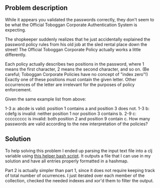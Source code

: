 ## Problem description

While it appears you validated the passwords correctly, they don't seem to be what the Official Toboggan Corporate Authentication System is expecting.

The shopkeeper suddenly realizes that he just accidentally explained the password policy rules from his old job at the sled rental place down the street! The Official Toboggan Corporate Policy actually works a little differently.

Each policy actually describes two positions in the password, where 1 means the first character, 2 means the second character, and so on. (Be careful; Toboggan Corporate Policies have no concept of "index zero"!) Exactly one of these positions must contain the given letter. Other occurrences of the letter are irrelevant for the purposes of policy enforcement.

Given the same example list from above:

1-3 a: abcde is valid: position 1 contains a and position 3 does not.
1-3 b: cdefg is invalid: neither position 1 nor position 3 contains b.
2-9 c: ccccccccc is invalid: both position 2 and position 9 contain c.
How many passwords are valid according to the new interpretation of the policies?

## Solution

To help solving this problem I ended up parsing the input text file into a clj variable using [this helper bash script](./helper/convert-to-clojure-hashmap.sh).
It outputs a file that I can use in my solution and have all entries properly formatted in a hashmap.

Part 2 is actually simpler than part 1, since it does not require keeping track of total number of ocurrences. I just iterated over each member of the collection, checked the needed indexes and xor'd them to filter the output.
